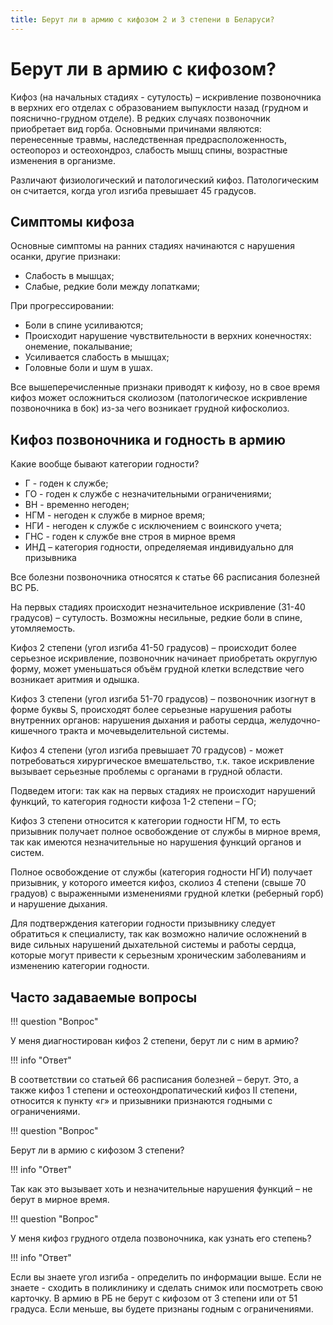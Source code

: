 ```yaml
---
title: Берут ли в армию с кифозом 2 и 3 степени в Беларуси?
---
```


# Берут ли в армию c кифозом?

Кифоз (на начальных стадиях - сутулость) – искривление позвоночника в верхних его отделах с образованием выпуклости назад (грудном и пояснично-грудном отделе). В редких случаях позвоночник приобретает вид горба. Основными причинами являются: перенесенные травмы, наследственная предрасположенность, остеопороз и остеохондроз, слабость мышц спины, возрастные изменения в организме.

Различают физиологический и патологический кифоз. Патологическим он считается, когда угол изгиба превышает 45 градусов.

## Симптомы кифоза

Основные симптомы на ранних стадиях начинаются с нарушения осанки, другие признаки:

* Слабость в мышцах;
* Слабые, редкие боли между лопатками;

При прогрессировании:

* Боли в спине усиливаются;
* Происходит нарушение чувствительности в верхних конечностях: онемение, покалывание;
* Усиливается слабость в мышцах;
* Головные боли и шум в ушах.

Все вышеперечисленные признаки приводят к кифозу, но в свое время кифоз может осложниться сколиозом (патологическое искривление позвоночника в бок) из-за чего возникает грудной кифосколиоз.

## Кифоз позвоночника и годность в армию

Какие вообще бывают категории годности?

* Г - годен к службе;
* ГО - годен к службе с незначительными ограничениями;
* ВН - временно негоден;
* НГМ - негоден к службе в мирное время;
* НГИ - негоден к службе с исключением с воинского учета;
* ГНС - годен к службе вне строя в мирное время 
* ИНД – категория годности, определяемая индивидуально для призывника

Все болезни позвоночника относятся к статье 66 расписания болезней ВС РБ.

На первых стадиях происходит незначительное искривление (31-40 градусов) – сутулость. Возможны несильные, редкие боли в спине, утомляемость.

Кифоз 2 степени (угол изгиба 41-50 градусов) – происходит более серьезное искривление, позвоночник начинает приобретать округлую форму, может уменьшаться объём грудной клетки вследствие чего возникает аритмия и одышка.

Кифоз 3 степени (угол изгиба 51-70 градусов) – позвоночник изогнут в форме буквы S, происходят более серьезные нарушения работы внутренних органов: нарушения дыхания и работы сердца, желудочно-кишечного тракта и мочевыделительной системы.

Кифоз 4 степени (угол изгиба превышает 70 градусов) - может потребоваться хирургическое вмешательство, т.к. такое искривление вызывает серьезные проблемы с органами в грудной области.

Подведем итоги: так как на первых стадиях не происходит нарушений функций, то категория годности кифоза 1-2 степени – ГО;

Кифоз 3 степени относится к категории годности НГМ, то есть призывник получает полное освобождение от службы в мирное время, так как имеются незначительные но нарушения функций органов и систем.

Полное освобождение от службы (категория годности НГИ) получает призывник, у которого имеется кифоз, сколиоз 4 степени (свыше 70 градуов) с выраженными изменениями грудной клетки (реберный горб) и нарушение дыхания.

Для подтверждения категории годности призывнику следует обратиться к специалисту, так как возможно наличие осложнений в виде сильных нарушений дыхательной системы и работы сердца, которые могут привести к серьезным хроническим заболеваниям и изменению категории годности.

## Часто задаваемые вопросы

!!! question "Вопрос"

  У меня диагностирован кифоз 2 степени, берут ли с ним в армию?

!!! info "Ответ"

  В соответствии со статьей 66 расписания болезней – берут. Это, а также кифоз 1 степени и остеохондропатический кифоз II степени, относится к пункту «г» и призывники признаются годными с ограничениями.

!!! question "Вопрос"

  Берут ли в армию с кифозом 3 степени?

!!! info "Ответ"

  Так как это вызывает хоть и незначительные нарушения функций – не берут в мирное время.

!!! question "Вопрос"

  У меня кифоз грудного отдела позвоночника, как узнать его степень?

!!! info "Ответ"

  Если вы знаете угол изгиба - определить по информации выше. Если не знаете - сходить в поликлинику и сделать снимок или посмотреть свою карточку. В армию в РБ не берут с кифозом от 3 степени или от 51 градуса. Если меньше, вы будете признаны годным с ограничениями.
